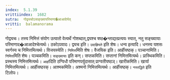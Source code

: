 ```yaml
---
index:  5.1.39
vrittiindex:  1682
sutra:  गोद्व्यचोऽसङ्ख्यापरिमाणा�आआदेर्यत्
vritti:  balamanorama 
---
```


गोद्व्यचः। तस्य निमित्तं संयोग उत्पातो वेत्यर्थे गोशब्दात्,द्व्यश्च षष्ठ�न्ताद्यत्प्रत्ययः स्यात्, नतु सङ्ख्यायाः परिमाणाद�आआदेश्चेत्यर्थः। ठकोऽपवादः। द्व्यच इति। `उदाह्रियते` इति शेषः। धन्य इत्यादि। धनस्य यशसः स्वर्गस्य च निमित्तमित्यर्थः। विजयस्येति। `निमित्त`मिति शेषः। वैजयिक इति। आर्हीयष्ठक्। पञ्चानामिति। `निमित्त`मिति शेषः। पञ्चकमिति। `सङ्ख्यायाः` इति कन्। सप्तकमिति। सप्तानां निमित्तमित्यर्थः। प्रास्थिकमिति। प्रस्थस्य निमित्तमित्यर्थः। `आर्हा`दिति ठग्विधौ परिमाणपर्युदासात् प्राग्वतीयष्ठञ्। खारीकमिति। खार्या निमित्तमित्यर्थः। आर्हीयष्ठरक्। आश्मकमिति। अश्मनो निमित्तमित्यर्थः। आर्हीयष्ठक्। `नस्तद्धिते` इति टिलोपः।

